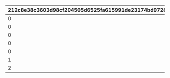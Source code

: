 |212c8e38c3603d98cf204505d6525fa615991de23174bd9728bdd8ec2fc4904e|b3a17e48697630b659efec326f9caa1e068d8f69a1517918fa5f506d1852709f|682c5c9469177dc0fee174096330062a6f8acf4811343e6298a380723432c50e|0fa0665c3d093fdbdc406deff4e6ad6bf4ec716e624ec287cc2bcb700980884f|2bec09293ad74596fad2d72e799f196d6d9f808dd8e7840ff7a17353c7e4f464|1bca11dbeadb4f216762b5b2def9335177f0c909c7edfb82a73ade22ef28fc0d|756ff69facf3443921da71a53020a36917785ba319d5eada57a2ebec82ce11ad|319bdf6a0fa92c312f8f7cc169dea1baebda42de1db2494563247e8ee31a13d4|
| --- | --- | --- | --- | --- | --- | --- | --- |
|0|5|0|10|80|1|1|100|
|0|25|0|10|90|1|1|101|
|0|0|0|10|80|2|1|200|
|0|180|0|0|80|4|0|300|
|0|0|0|0|100|3|0|400|
|1|1|500|0|100|5|0|500|
|2|2|500|0|130|5|0|510|